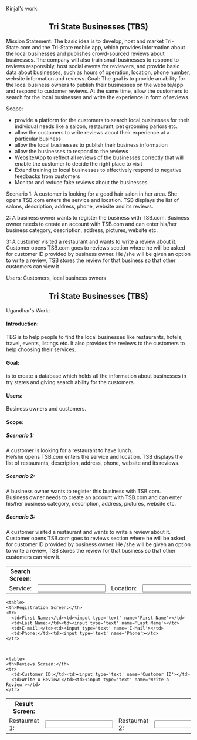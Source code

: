 Kinjal's work:

<h2 align='center' >Tri State Businesses (TBS)</h2>

Mission Statement:
The basic idea is to develop, host and market Tri-State.com and the Tri-State mobile app, which provides information about the local businesses and publishes crowd-sourced reviews about businesses. The company will also train small businesses to respond to reviews responsibly, host social events for reviewers, and provide basic data about businesses, such as hours of operation, location, phone number, website information and reviews.
Goal:
The goal is to provide an ability for the local business owners to publish their businesses on the website/app and respond to customer reviews. At the same time, allow the customers to search for the local businesses and write the experience in form of reviews.

Scope:
* provide a platform for the customers to search local businesses for their individual needs like a saloon, restaurant, pet grooming parlors etc.
* allow the customers to write reviews about their experience at a particular business
* allow the local businesses to publish their business information
* allow the businesses to respond to the reviews
* Website/App to reflect all reviews of the businesses correctly that will enable the customer to decide the right place to visit
* Extend training to local businesses to effectively respond to negative feedbacks from customers
* Monitor and reduce fake reviews about the businesses

Scenario
1: A customer is looking for a good hair salon in her area. She opens TSB.com enters the service and location. TSB displays the list of salons, description, address, phone, website and its reviews.

2: A business owner wants to register the business with TSB.com. Business owner needs to create an account with TSB.com and can enter his/her business category, description, address, pictures, website etc.

3: A customer visited a restaurant and wants to write a review about it. Customer opens TSB.com goes to reviews section where he will be asked for customer ID provided by business owner. He /she will be given an option to write a review, TSB stores the review for that business so that other customers can view it

Users: Customers, local business owners 



<html>
<body>
<h2 align='center' >Tri State Businesses (TBS)</h2>
Ugandhar's Work:
<h4>Introduction:</h4>
<p>TBS is to help people to find the local businesses like restaurants, hotels, travel, events, listings etc.  It also provides the reviews to the customers to help choosing their services.</P>
<h4>Goal:</h4>
 is to create a database which holds all the information about businesses in try states and giving search ability for the customers.
<h4>Users:</h4>
  Business owners and customers.
  
  <h4>Scope:</h4>
<h5>Scenario 1:</h5> 
A customer is looking for a restaurant to have lunch.<br>
He/she opens TSB.com enters the service and location. TSB displays the list of restaurants, description, address, phone, website and its reviews.
<h5>Scenario 2:</h5>
A business owner wants to register this business with TSB.com. <br>
Business owner needs to create an account with TSB.com and can enter his/her business category, description, address, pictures, website etc.
<h5>Scenario 3:</h5>
A customer visited a restaurant and wants to write a review about it.<br>
Customer opens TSB.com goes to reviews section where he will be asked for customer ID provided by business owner.  He /she will be given an option to write a review, TSB stores the review for that business so that other customers can view it.

<table>
    <th>Search Screen:</th>
    <tr>
      <td>Service:</td><td><input type='text' name='service'></td> 
      <td>Location:</td><td><input type='text' name='location'></td>
    </tr>
    
    
    
<table>
    <th>Result Screen:</th>
    <tr>
      <td>Restaurnat 1:</td><td><input type='text' name='serch result'></td> 
      <td>Restaurnat 2:</td><td><input type='text' name='serch result'></td> 
      <td>Restaurnat 3:</td><td><input type='text' name='serch result'></td> 
      <td>Restaurnat 4:</td><td><input type='text' name='serch result'></td> 
    </tr>
    
    
    <table>
    <th>Registration Screen:</th>
    <tr>
      <td>First Name:</td><td><input type='text' name='First Name'></td> 
      <td>Last Name:</td><td><input type='text' name='Last Name'></td> 
      <td>E-mail:</td><td><input type='text' name='E-Mail'></td> 
      <td>Phone:</td><td><input type='text' name='Phone'></td> 
    </tr>
    
    
    
    <table>
    <th>Reviews Screen:</th>
    <tr>
      <td>Customer ID:</td><td><input type='text' name='Customer ID'></td> 
      <td>Write A Review:</td><td><input type='text' name='Write a Review'></td>
    </tr>
